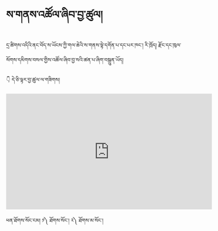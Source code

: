#  ས་གནས་འཚོལ་ཞིབ་བྱ་ཚུལ།

དྲ་ཚིགས་འདིའི་ནང་བོད་ས་ཡོངས་ཀྱི་གལ་ཆེའི་ས་གནས་སྟེ་དགོན་པ་དང་པར་ཁང་། རི་ཁྲོད། རྫོང་དང་ཁུལ་སོགས་དམིགས་བསལ་གྱིས་འཚོལ་ཞིབ་བྱ་སའི་ཚན་པ་ཞིག་བསྐྲུན་ཡོད།


👇 དེ་ཅི་ལྟར་བྱ་ཚུལ་ལ་གཟིགས།

<p align="center">
<iframe width="560" height="315" src="https://www.youtube.com/embed/v527nMabDLo" title="YouTube video player" frameborder="0" allow="accelerometer; autoplay; clipboard-write; encrypted-media; gyroscope; picture-in-picture" allowfullscreen></iframe>
</p>

ཕན་ཐོགས་སོང་ངམ། ༡༽ ཐོགས་སོང་། ༢༽ ཐོགས་མ་སོང་།

